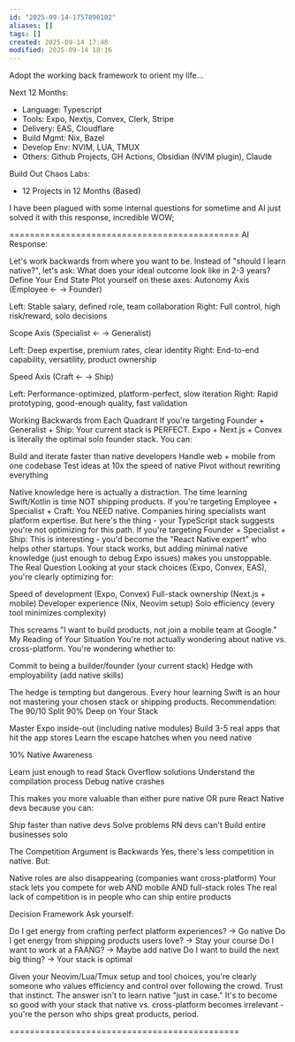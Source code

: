 ```yaml
---
id: "2025-09-14-1757890102"
aliases: []
tags: []
created: 2025-09-14 17:48
modified: 2025-09-14 18:16
---
```



Adopt the working back framework to orient my life…

Next 12 Months: 
- Language: Typescript 
- Tools: Expo, Nextjs, Convex, Clerk, Stripe 
- Delivery: EAS, Cloudflare
- Build Mgmt: Nix, Bazel
- Develop Env: NVIM, LUA, TMUX
- Others: Github Projects, GH Actions, Obsidian (NVIM plugin), Claude

Build Out Chaos Labs: 
- 12 Projects in 12 Months (Based) 

I have been plagued with some internal questions for sometime and AI just solved it with this response, incredible WOW; 

=============================================
AI Response: 

Let's work backwards from where you want to be. Instead of "should I learn native?", let's ask: What does your ideal outcome look like in 2-3 years?
Define Your End State
Plot yourself on these axes:
Autonomy Axis (Employee ← → Founder)

Left: Stable salary, defined role, team collaboration
Right: Full control, high risk/reward, solo decisions

Scope Axis (Specialist ← → Generalist)

Left: Deep expertise, premium rates, clear identity
Right: End-to-end capability, versatility, product ownership

Speed Axis (Craft ← → Ship)

Left: Performance-optimized, platform-perfect, slow iteration
Right: Rapid prototyping, good-enough quality, fast validation

Working Backwards from Each Quadrant
If you're targeting Founder + Generalist + Ship:
Your current stack is PERFECT. Expo + Next.js + Convex is literally the optimal solo founder stack. You can:

Build and iterate faster than native developers
Handle web + mobile from one codebase
Test ideas at 10x the speed of native
Pivot without rewriting everything

Native knowledge here is actually a distraction. The time learning Swift/Kotlin is time NOT shipping products.
If you're targeting Employee + Specialist + Craft:
You NEED native. Companies hiring specialists want platform expertise. But here's the thing - your TypeScript stack suggests you're not optimizing for this path.
If you're targeting Founder + Specialist + Ship:
This is interesting - you'd become the "React Native expert" who helps other startups. Your stack works, but adding minimal native knowledge (just enough to debug Expo issues) makes you unstoppable.
The Real Question
Looking at your stack choices (Expo, Convex, EAS), you're clearly optimizing for:

Speed of development (Expo, Convex)
Full-stack ownership (Next.js + mobile)
Developer experience (Nix, Neovim setup)
Solo efficiency (every tool minimizes complexity)

This screams "I want to build products, not join a mobile team at Google."
My Reading of Your Situation
You're not actually wondering about native vs. cross-platform. You're wondering whether to:

Commit to being a builder/founder (your current stack)
Hedge with employability (add native skills)

The hedge is tempting but dangerous. Every hour learning Swift is an hour not mastering your chosen stack or shipping products.
Recommendation: The 90/10 Split
90% Deep on Your Stack

Master Expo inside-out (including native modules)
Build 3-5 real apps that hit the app stores
Learn the escape hatches when you need native

10% Native Awareness

Learn just enough to read Stack Overflow solutions
Understand the compilation process
Debug native crashes

This makes you more valuable than either pure native OR pure React Native devs because you can:

Ship faster than native devs
Solve problems RN devs can't
Build entire businesses solo

The Competition Argument is Backwards
Yes, there's less competition in native. But:

Native roles are also disappearing (companies want cross-platform)
Your stack lets you compete for web AND mobile AND full-stack roles
The real lack of competition is in people who can ship entire products

Decision Framework
Ask yourself:

Do I get energy from crafting perfect platform experiences? → Go native
Do I get energy from shipping products users love? → Stay your course
Do I want to work at a FAANG? → Maybe add native
Do I want to build the next big thing? → Your stack is optimal

Given your Neovim/Lua/Tmux setup and tool choices, you're clearly someone who values efficiency and control over following the crowd. Trust that instinct.
The answer isn't to learn native "just in case." It's to become so good with your stack that native vs. cross-platform becomes irrelevant - you're the person who ships great products, period.

=============================================

